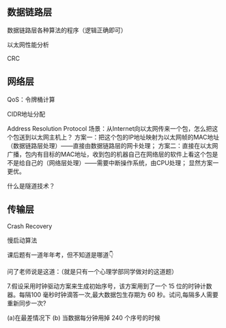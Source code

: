 ## 数据链路层

数据链路层各种算法的程序（逻辑正确即可）

以太网性能分析

CRC

## 网络层

QoS：令牌桶计算

CIDR地址分配

Address Resolution Protocol
场景：从Internet向以太网传来一个包，怎么把这个包送到以太网主机上？
方案一：把这个包的IP地址映射为以太网帧的MAC地址（数据链路层处理）——直接由数据链路层的网卡处理；
方案二：直接在以太网广播，包内有目标的MAC地址，收到包的机器自己在网络层的软件上看这个包是不是给自己的（网络层处理）——需要中断操作系统，由CPU处理；
显然方案一更优。

什么是隧道技术？

## 传输层

Crash Recovery

慢启动算法

课后题有一道年年考，但不知道是哪道👇

问了老师说是这道：（就是只有一个心理学部同学做对的这道题）

7.假设采用时钟驱动方案来生成初始序号，该方案用到了一个 15 位的时钟计数器。每隔100 毫秒时钟滴答一次,最大数据包生存期为 60 秒。试问,每隔多人需要重新同步一次?

(a)在最差情况下
(b) 当数据每分钟用掉 240 个序号的时候